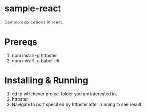 # sample-react
Sample applications in react.

# Prereqs
1. npm install -g httpster
2. npm install -g babel-cli

# Installing & Running
1. cd to whichever project folder you are interested in.
2. httpster
3. Navigate to port specified by httpster after running to see result.
